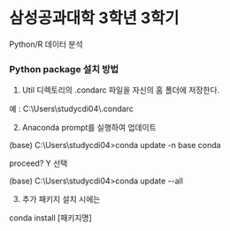 # 삼성공과대학 3학년 3학기

Python/R 데이터 분석

### Python package 설치 방법

1. Util 디렉토리의 .condarc 파일을 자신의 홈 폴더에 저장한다.

예 : C:\Users\studycdi04\\.condarc
 

2. Anaconda prompt를 실행하여 업데이트

(base) C:\Users\studycdi04>conda update -n base conda

proceed? Y 선택

(base) C:\Users\studycdi04>conda update --all

 

3. 추가 패키지 설치 시에는

conda install [패키지명]
